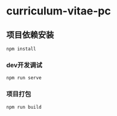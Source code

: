 # curriculum-vitae-pc

## 项目依赖安装
```
npm install
```

### dev开发调试
```
npm run serve
```

### 项目打包
```
npm run build
```
